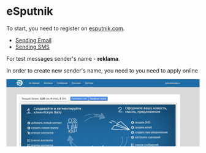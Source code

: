 # eSputnik

To start, you need to register on [esputnik.com](https://esputnik.com).


* [Sending Email](email.md)
* [Sending SMS](sms.md)

For test messages sender's name - **reklama**.

In order to create new sender's name, you need to you need to apply online

![](../img/alfa_name.gif)


